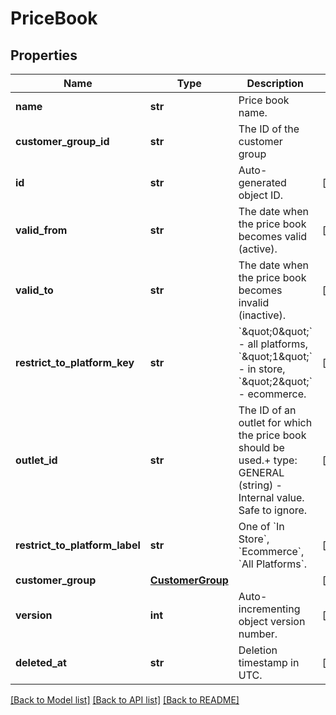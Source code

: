# PriceBook

## Properties
Name | Type | Description | Notes
------------ | ------------- | ------------- | -------------
**name** | **str** | Price book name. | 
**customer_group_id** | **str** | The ID of the customer group | 
**id** | **str** | Auto-generated object ID. | [optional] 
**valid_from** | **str** | The date when the price book becomes valid (active). | [optional] 
**valid_to** | **str** | The date when the price book becomes invalid (inactive). | [optional] 
**restrict_to_platform_key** | **str** | &#x60;\&quot;0\&quot;&#x60; - all platforms, &#x60;\&quot;1\&quot;&#x60; - in store, &#x60;\&quot;2\&quot;&#x60; - ecommerce. | [optional] 
**outlet_id** | **str** | The ID of an outlet for which the price book should be used.+ type: GENERAL (string) - Internal value. Safe to ignore. | [optional] 
**restrict_to_platform_label** | **str** | One of &#x60;In Store&#x60;, &#x60;Ecommerce&#x60;, &#x60;All Platforms&#x60;. | [optional] 
**customer_group** | [**CustomerGroup**](CustomerGroup.md) |  | [optional] 
**version** | **int** | Auto-incrementing object version number. | [optional] 
**deleted_at** | **str** | Deletion timestamp in UTC. | [optional] 

[[Back to Model list]](../README.md#documentation-for-models) [[Back to API list]](../README.md#documentation-for-api-endpoints) [[Back to README]](../README.md)


